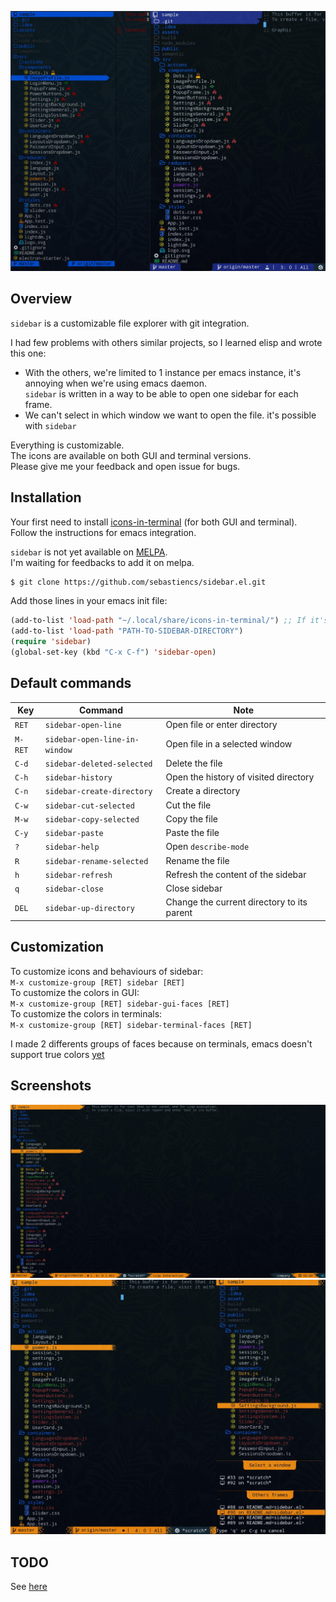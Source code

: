 ![sidebar](images/sidebar.jpg)

## Overview

`sidebar` is a customizable file explorer with git integration.  

I had few problems with others similar projects, so I learned elisp and wrote this one:  
- With the others, we're limited to 1 instance per emacs instance, it's annoying when we're using emacs daemon.  
  `sidebar` is written in a way to be able to open one sidebar for each frame.  
- We can't select in which window we want to open the file. it's possible with `sidebar`  

Everything is customizable.  
The icons are available on both GUI and terminal versions.  
Please give me your feedback and open issue for bugs.  

## Installation

Your first need to install [icons-in-terminal](https://github.com/sebastiencs/icons-in-terminal) (for both GUI and terminal).  
Follow the instructions for emacs integration.  

`sidebar` is not yet available on [MELPA](https://melpa.org/).  
I'm waiting for feedbacks to add it on melpa.  
  
```bash
$ git clone https://github.com/sebastiencs/sidebar.el.git
```
Add those lines in your emacs init file:
```el
(add-to-list 'load-path "~/.local/share/icons-in-terminal/") ;; If it's not already done
(add-to-list 'load-path "PATH-TO-SIDEBAR-DIRECTORY")
(require 'sidebar)
(global-set-key (kbd "C-x C-f") 'sidebar-open)
```

## Default commands

| Key     | Command                       | Note                                        |
| --------|-------------------------------|---------------------------------------------|
| `RET`   | `sidebar-open-line`           | Open file or enter directory                |
| `M-RET` | `sidebar-open-line-in-window` | Open file in a selected window              |
| `C-d`   | `sidebar-deleted-selected`    | Delete the file                             |
| `C-h`   | `sidebar-history`             | Open the history of visited directory       |
| `C-n`   | `sidebar-create-directory`    | Create a directory                          |
| `C-w`   | `sidebar-cut-selected`        | Cut the file                                |
| `M-w`   | `sidebar-copy-selected`       | Copy the file                               |
| `C-y`   | `sidebar-paste`               | Paste the file                              |
| `?`     | `sidebar-help`                | Open `describe-mode`                        |
| `R`     | `sidebar-rename-selected`     | Rename the file                             |
| `h`     | `sidebar-refresh`             | Refresh the content of the sidebar          |
| `q`     | `sidebar-close`               | Close sidebar                               |
| `DEL`   | `sidebar-up-directory`        | Change the current directory to its parent  |

## Customization

To customize icons and behaviours of sidebar:  
`M-x customize-group [RET] sidebar [RET]`   
To customize the colors in GUI:  
`M-x customize-group [RET] sidebar-gui-faces [RET]`  
To customize the colors in terminals:  
`M-x customize-group [RET] sidebar-terminal-faces [RET]`  

I made 2 differents groups of faces because on terminals, emacs doesn't support true colors [yet](http://git.savannah.gnu.org/cgit/emacs.git/commit/?id=e463e57)

## Screenshots

![sidebar-orange](images/sidebar-orange-flame.jpg)
![sidebar-sides](images/sidebar-sides.jpg)

## TODO

See [here](https://github.com/sebastiencs/sidebar.el/projects/1)
